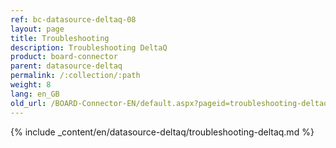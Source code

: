 ```yaml
---
ref: bc-datasource-deltaq-08
layout: page
title: Troubleshooting
description: Troubleshooting DeltaQ
product: board-connector
parent: datasource-deltaq
permalink: /:collection/:path
weight: 8
lang: en_GB
old_url: /BOARD-Connector-EN/default.aspx?pageid=troubleshooting-deltaq
---
```

{% include _content/en/datasource-deltaq/troubleshooting-deltaq.md %}